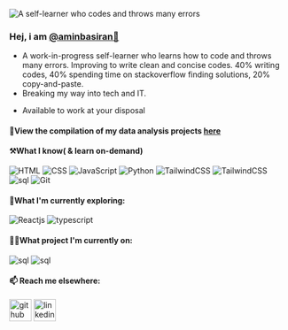 ![A self-learner who codes and throws many errors](https://pbs.twimg.com/profile_banners/923529004052652032/1659092924/1500x500)

### Hej, i am <a href="https://github.com/aminbasiran">@aminbasiran👋</a>
* A work-in-progress self-learner who learns how to code and throws many errors. Improving to write clean and concise codes. 40% writing codes, 40% spending time on stackoverflow finding solutions, 20% copy-and-paste. 
* Breaking my way into tech and IT. 
<!-- * Has a lot to learn, appreciate any guidance to help me improve. -->
* Available to work at your disposal

#### :bow_and_arrow:View the compilation of my data analysis projects [here](https://github.com/aminbasiran/Data-analysis)

#### ⚒️What I know( & learn on-demand)
<div display="flex">
  <img src="https://img.shields.io/badge/HTML-orange?style=for-the-badge&logo=html5&logoColor=%2361DAFB" alt="HTML"/>
  <img src="https://img.shields.io/badge/CSS3-blue?style=for-the-badge&logo=css3&logoColor=white" alt="CSS"/>
  <img src="https://img.shields.io/badge/Javascript-yellow?style=for-the-badge&logo=javascript&logoColor=white" alt="JavaScript"/>
  <img src="https://img.shields.io/badge/Python-blueviolet.svg?style=for-the-badge&logo=python&logoColor=white" alt="Python"/>
  <img src="https://img.shields.io/badge/TailwindCSS-blue?style=for-the-badge&logo=tailwindcss&logoColor=white" alt="TailwindCSS"/>
  <img src="https://img.shields.io/badge/SASS-white?style=for-the-badge&logo=SASS&logoColor=pink" alt="TailwindCSS"/>
  <img src="https://img.shields.io/badge/sql-orange?style=for-the-badge&logo=sql&logoColor=white" alt="sql"/>
  <img src="https://img.shields.io/badge/Git-black?style=for-the-badge&logo=Git&logoColor=white" alt="Git"/>
</div>

#### 🤺What I'm currently exploring: 
<div display="flex">
  <img src="https://img.shields.io/badge/React-blue?style=for-the-badge&logo=React&logoColor=%2361DAFB" alt="Reactjs"/>
  <img src="https://img.shields.io/badge/typescript-blue?style=for-the-badge&logo=typescript&logoColor=%2361DAFB" alt="typescript"/>
<div/>
  
#### 👨‍💻What project I'm currently on:
<div display="flex">
  <img src="https://img.shields.io/badge/sql-orange?style=for-the-badge&logo=sql&logoColor=white" alt="sql"/>
  <img src="https://img.shields.io/badge/tableau-white?style=for-the-badge&logo=tableau&logoColor=blue" alt="sql"/>
<div/>

<!-- #### 👨‍💻What I'm exploring: <br>
<div display="flex">
  <img src="https://img.shields.io/badge/typescript-blue?style=for-the-badge&logo=typescript&logoColor=%2361DAFB" alt="typescript"/>
  <img src="https://img.shields.io/badge/node.js-green?style=for-the-badge&logo=node.js&logoColor=white" alt="node.js"/>
  <img src="https://img.shields.io/badge/next.js-black?style=for-the-badge&logo=next.js&logoColor=white" alt="next.js"/>
  <img src="https://img.shields.io/badge/mongodb-white?style=for-the-badge&logo=mongodb&logoColor=green" alt="mongodb"/>
</div> -->
 
 #### 📫 Reach me elsewhere:

[<img src='https://cdn.jsdelivr.net/npm/simple-icons@3.0.1/icons/github.svg' alt='github' height='40'>](https://github.com/aminbasiran)  [<img src='https://cdn.jsdelivr.net/npm/simple-icons@3.0.1/icons/linkedin.svg' alt='linkedin' height='40'>](https://linkedin.com/in/muhammadamin6151/)

